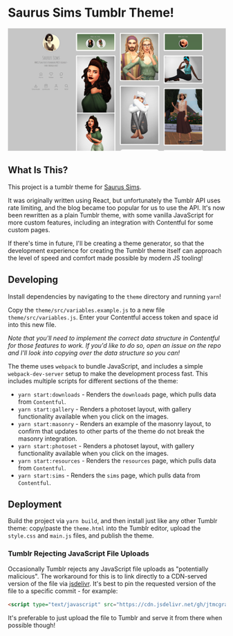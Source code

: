 # Saurus Sims Tumblr Theme!

<img src="https://raw.githubusercontent.com/jtmcgrath/saurussims/master/preview.png" />

## What Is This?

This project is a tumblr theme for [Saurus Sims](https://saurussims.tumblr.com/).

It was originally written using React, but unfortunately the Tumblr API uses rate limiting, and the blog became too popular for us to use the API. It's now been rewritten as a plain Tumblr theme, with some vanilla JavaScript for more custom features, including an integration with Contentful for some custom pages.

If there's time in future, I'll be creating a theme generator, so that the development experience for creating the Tumblr theme itself can approach the level of speed and comfort made possible by modern JS tooling!

## Developing

Install dependencies by navigating to the `theme` directory and running `yarn`!

Copy the `theme/src/variables.example.js` to a new file `theme/src/variables.js`. Enter your Contentful access token and space id into this new file.

_Note that you'll need to implement the correct data structure in Contentful for those features to work. If you'd like to do so, open an issue on the repo and I'll look into copying over the data structure so you can!_

The theme uses `webpack` to bundle JavaScript, and includes a simple `webpack-dev-server` setup to make the development process fast. This includes multiple scripts for different sections of the theme:

-   `yarn start:downloads` - Renders the `downloads` page, which pulls data from `Contentful`.
-   `yarn start:gallery` - Renders a photoset layout, with gallery functionality available when you click on the images.
-   `yarn start:masonry` - Renders an example of the masonry layout, to confirm that updates to other parts of the theme do not break the masonry integration.
-   `yarn start:photoset` - Renders a photoset layout, with gallery functionality available when you click on the images.
-   `yarn start:resources` - Renders the `resources` page, which pulls data from `Contentful`.
-   `yarn start:sims` - Renders the `sims` page, which pulls data from `Contentful`.

## Deployment

Build the project via `yarn build`, and then install just like any other Tumblr theme: copy/paste the `theme.html` into the Tumblr editor, upload the `style.css` and `main.js` files, and publish the theme.

### Tumblr Rejecting JavaScript File Uploads

Occasionally Tumblr rejects any JavaScript file uploads as "potentially malicious". The workaround for this is to link directly to a CDN-served version of the file via [jsdelivr](https://www.jsdelivr.com/). It's best to pin the requested version of the file to a specific commit - for example:

```html
<script type="text/javascript" src="https://cdn.jsdelivr.net/gh/jtmcgrath/saurussims@870a4caa3e90f8d419bcfdd74b909fd96997ded0/theme/output/main.js" charset="utf-8"></script>
```

It's preferable to just upload the file to Tumblr and serve it from there when possible though!